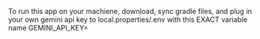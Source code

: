 To run this app on your machiene, download, sync gradle files, and plug in your own gemini api key to local.properties/.env with this EXACT variable name GEMINI_API_KEY=
